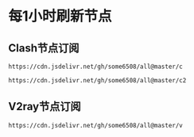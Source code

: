 # 每1小时刷新节点

## Clash节点订阅
````
https://cdn.jsdelivr.net/gh/some6508/all@master/c
````
````
https://cdn.jsdelivr.net/gh/some6508/all@master/c2
````

## V2ray节点订阅
````
https://cdn.jsdelivr.net/gh/some6508/all@master/v
````
